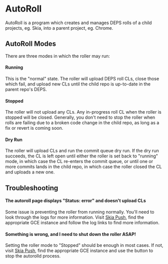 AutoRoll
========

AutoRoll is a program which creates and manages DEPS rolls of a child projects,
eg. Skia, into a parent project, eg. Chrome.


AutoRoll Modes
--------------

There are three modes in which the roller may run:


#### Running ####

This is the "normal" state. The roller will upload DEPS roll CLs,
close those which fail, and upload new CLs until the child repo is up-to-date
in the parent repo's DEPS.


#### Stopped ####

The roller will not upload any CLs. Any in-progress roll CL when the
roller is stopped will be closed. Generally, you don't need to stop the roller
when rolls are failing due to a broken code change in the child repo, as long
as a fix or revert is coming soon.


#### Dry Run ####

The roller will upload CLs and run the commit queue dry run. If the
dry run succeeds, the CL is left open until either the roller is set back to
"running" mode, in which case the CL re-enters the commit queue, or until one
or more commits lands in the child repo, in which case the roller closed the
CL and uploads a new one.


Troubleshooting
---------------

#### The autoroll page displays "Status: error" and doesn't upload CLs ####

Some issue is preventing the roller from running normally. You'll need to look
through the logs for more information. Visit [Skia Push](https://push.skia.org),
find the appropriate GCE instance and follow the log links to find more
information.


#### Something is wrong, and I need to shut down the roller ASAP! ####

Setting the roller mode to "Stopped" should be enough in most cases. If not,
visit [Skia Push](https://push.skia.org), find the appropriate GCE instance
and use the button to stop the autorolld process.

